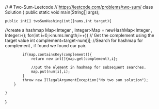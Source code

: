 // # Two-Sum-Leetcode
// https://leetcode.com/problems/two-sum/
class Solution {
    public static void main(String[] args);

    public int[] twoSumHashing(int[]nums,int target){
//create a hashmap
Map<Integer , Integer>Map = newHashMap<Integer , Integer>();
        for(int i=0;i<nums.length;i++){
            // Get the complement using the target value
            int complement=target-num[i];
            //Search for hashmap for complement , if found we found our pair.

            if(map.containsKey(complement)){
                return new int[]{map.get(complement),i};

                //put the element in hashmap for subsequent searches.
                map.put(num[i],i);
            }
            throw new IllegalArgumentException("No two sum solution");
        }
        
    }
}
